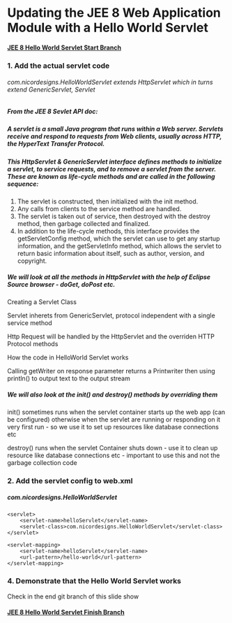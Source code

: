 # Updating the JEE 8 Web Application Module with a Hello World Servlet

#### [JEE 8 Hello World Servlet Start Branch](https://github.com/NicorDesignsLLC/JakartaJEEWebDevelopment/commits/hello-world-servlet-jee8-start)

### 1. Add the actual servlet code

###### com.nicordesigns.HelloWorldServlet extends HttpServlet which in turns extend GenericServlet, Servlet

##### From the JEE 8 Sevlet API doc: 

##### A servlet is a small Java program that runs within a Web server. Servlets receive and respond to requests from Web clients, usually across HTTP, the HyperText Transfer Protocol.
##### This HttpServlet & GenericServlet interface defines methods to initialize a servlet, to service requests, and to remove a servlet from the server. These are known as life-cycle methods and are called in the following sequence:

1. The servlet is constructed, then initialized with the init method.
2. Any calls from clients to the service method are handled.
3. The servlet is taken out of service, then destroyed with the destroy method, then garbage collected and finalized.
4. In addition to the life-cycle methods, this interface provides the getServletConfig method, which the servlet can use to get any startup information, and the getServletInfo method, which allows the servlet to return basic information about itself, such as author, version, and copyright.

##### We will look at all the methods in HttpServlet with the help of Eclipse Source browser - doGet, doPost etc.
Creating a Servlet Class
					
Servlet inherets from GenericServlet, protocol independent with a single service method

Http Request will be handled by the HttpServlet and the overriden HTTP Protocol methods
						
How the code in HelloWorld Servlet works 

Calling getWriter on response parameter returns a Printwriter then using println() to output text to the output stream
						
##### We will also look at the init() and destroy() methods by overriding them

init() sometimes runs when the servlet container starts up the web app (can be configured) otherwise when the servlet are running or responding on it very first run - so we use it to set up resources like database connections etc

destroy() runs when the servlet Container shuts down - use it to clean up resource like database connections etc - important to use this and not the garbage collection code   

### 2. Add the servlet config to web.xml

##### com.nicordesigns.HelloWorldServlet

	<servlet>
		<servlet-name>helloServlet</servlet-name>
		<servlet-class>com.nicordesigns.HelloWorldServlet</servlet-class>
	</servlet>

	<servlet-mapping>
		<servlet-name>helloServlet</servlet-name>
		<url-pattern>/hello-world</url-pattern>
	</servlet-mapping>


#####  

### 4. Demonstrate that the Hello World Servlet works


Check in the end git branch of this slide show 
#### [JEE 8 Hello World Servlet Finish Branch](https://github.com/NicorDesignsLLC/JakartaJEEWebDevelopment/commits/hello-world-servlet-jee8-end)

